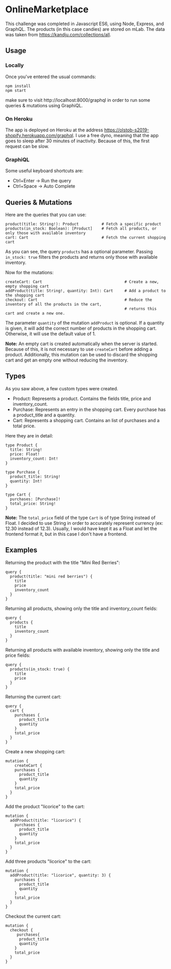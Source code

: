 # OnlineMarketplace
This challenge was completed in Javascript ES6, using Node, Express, and GraphQL. The products (in this case candies) are stored on mLab. The data was taken from https://kandju.com/collections/all.

## Usage

### Locally
Once you've entered the usual commands:
```
npm install
npm start
```
make sure to visit http://localhost:8000/graphql in order to run some queries & mutations using GraphiQL. 

### On Heroku
The app is deployed on Heroku at the address https://olstob-s2019-shopify.herokuapp.com/graphql.
I use a free dyno, meaning that the app goes to sleep after 30 minutes of inactivity. Because of this, the first request can be slow. 

### GraphiQL
Some useful keyboard shortcuts are:
- Ctrl+Enter -> Run the query
- Ctrl+Space -> Auto Complete

## Queries & Mutations

Here are the queries that you can use:
```
product(title: String!): Product          # Fetch a specific product
products(in_stock: Boolean): [Product]    # Fetch all products, or only those with available inventory
cart: Cart                                # Fetch the current shopping cart
```
As you can see, the query `products` has a optional parameter. Passing `in_stock: true` filters the products and returns only those with available inventory. 

Now for the mutations:
```
createCart: Cart                                    # Create a new, empty shopping cart
addProduct(title: String!, quantity: Int): Cart     # Add a product to the shopping cart
checkout: Cart                                      # Reduce the inventory of all the products in the cart, 
                                                    # returns this cart and create a new one.
```
The parameter `quantity` of the mutation `addProduct` is optional. If a quantity is given, it will add the correct number of products in the shopping cart. Otherwise, it will use the default value of 1.

**Note:** An empty cart is created automatically when the server is started. Because of this, it is not necessary to use `createCart` before adding a product. Additionally, this mutation can be used to discard the shopping cart and get an empty one without reducing the inventory.

## Types

As you saw above, a few custom types were created. 
- Product: Represents a product. Contains the fields title, price and inventory_count.
- Purchase: Represents an entry in the shopping cart. Every purchase has a product_title and a quantity. 
- Cart: Represents a shopping cart. Contains an list of purchases and a total price.

Here they are in detail:
```
type Product {
  title: String!
  price: Float!
  inventory_count: Int!
}

type Purchase {
  product_title: String!
  quantity: Int!
}

type Cart {
  purchases: [Purchase]!
  total_price: String!
}

```
**Note:** The `total_price` field of the type `Cart` is of type String instead of Float. I decided to use String in order to accurately represent currency (ex: 12.30 instead of 12.3). Usually, I would have kept it as a Float and let the frontend format it, but in this case I don't have a frontend.

## Examples

Returning the product with the title "Mini Red Berries":
```
query {
  product(title: "mini red berries") {
    title
    price
    inventory_count
  }
}
```

Returning all products, showing only the title and inventory_count fields:
```
query {
  products {
    title
    inventory_count
  }
}
```

Returning all products with available inventory, showing only the title and price fields:
```
query {
  products(in_stock: true) {
    title
    price
  }
}
```

Returning the current cart:
```
query {
  cart {
    purchases {
      product_title
      quantity
    }
    total_price
  }
}
```

Create a new shopping cart:
```
mutation {
	createCart {
    purchases {
      product_title
      quantity
    }
    total_price
  }
}
```

Add the product "licorice" to the cart:
```
mutation {
  addProduct(title: "licorice") {
    purchases {
      product_title
      quantity
    }
    total_price
  }
}
```

Add three products "licorice" to the cart:
```
mutation {
  addProduct(title: "licorice", quantity: 3) {
    purchases {
      product_title
      quantity
    }
    total_price
  }
}
```

Checkout the current cart:
```
mutation {
  checkout {
     purchases{
      product_title
      quantity
    }
    total_price
  }
}
```
